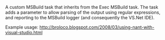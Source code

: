 A custom MSBuild task that inherits from the Exec MSBuild task.  The task adds a parameter to allow parsing of the output using regular expressions, and reporting to the MSBuild logger (and consequently the VS.Net IDE).

Example usage:  http://broloco.blogspot.com/2008/03/using-nant-with-visual-studio.html